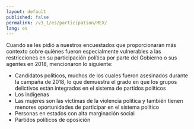 ```yaml
---
layout: default
published: false
permalink: /v3_1/es/participation/MEX/
lang: es
---
```


Cuando se les pidió a nuestros encuestados que proporcionaran más contexto sobre quiénes fueron especialmente vulnerables a las restricciones en su participación política por parte del Gobierno o sus agentes en 2018, mencionaron lo siguiente:
-	Candidatos políticos, muchos de los cuales fueron asesinados durante la campaña de 2018, lo que demuestra el grado en que los grupos delictivos están integrados en el sistema de partidos políticos
-	Los indígenas
-	Las mujeres son las víctimas de la violencia política y también tienen menores oportunidades de participar en el sistema político
-	Personas en estados con alta marginación social
-	Partidos políticos de oposición

